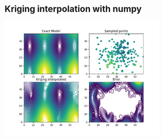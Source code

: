 
# Kriging interpolation with numpy

![sample imag](https://raw.githubusercontent.com/srivera1/python_utils/master/res.png)
